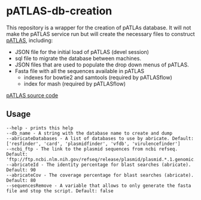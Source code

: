 # pATLAS-db-creation
This repository is a wrapper for the creation of pATLAs database. It
will not make the pATLAS service run but will create the necessary files
to construct [pATLAS](www.patlas.site), including:

* JSON file for the initial load of pATLAS (devel session)
* sql file to migrate the database between machines.
* JSON files that are used to populate the drop down menus of pATLAS.
* Fasta file with all the sequences available in pATLAS
    * indexes for bowtie2 and samtools (required by pATLASflow)
    * index for mash (required by pATLASflow)

[pATLAS source code](https://github.com/tiagofilipe12/pATLAS)

## Usage

```
--help - prints this help
--db_name - A string with the database name to create and dump
--abricateDatabases - A list of databases to use by abricate. Default: ['resfinder', 'card', 'plasmidfinder', 'vfdb', 'virulencefinder']
--ncbi_ftp - The link to the plasmid sequences from ncbi refseq. Default: 'ftp://ftp.ncbi.nlm.nih.gov/refseq/release/plasmid/plasmid.*.1.genomic.fna.gz'
--abricateId - The identity percentage for blast searches (abricate). Default: 90
--abricateCov - The coverage percentage for blast searches (abricate). Default: 80
--sequencesRemove - A variable that allows to only generate the fasta file and stop the script. Default: false
```
